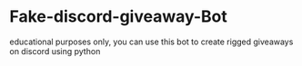 # Fake-discord-giveaway-Bot
educational purposes only, you can use this bot to create rigged giveaways on discord using python
